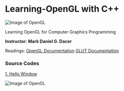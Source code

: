 
# Learning-OpenGL with C++
![Image of OpenGL](https://www.opengl.org/img/opengl_logo.png)

Learning OpenGL for Computer Graphics Programming 

**Instructor: Mark Daniel G. Dacer**

Readings:
[OpenGL Documentation](https://www.khronos.org/registry/OpenGL-Refpages/gl2.1/xhtml/)
[GLUT Documentation](https://www.opengl.org/resources/libraries/glut/spec3/spec3.html)

### Source Codes

[1. Hello Window](https://github.com/Jaeger47/Learning-OpenGL/blob/master/Computer%20Graphics%20Programming%20Using%20C%2B%2B%20and%20OpenGL/hello_world.cpp)

![Image of OpenGL](https://live.staticflickr.com/65535/49939646833_7b6066f050_w.jpg)

